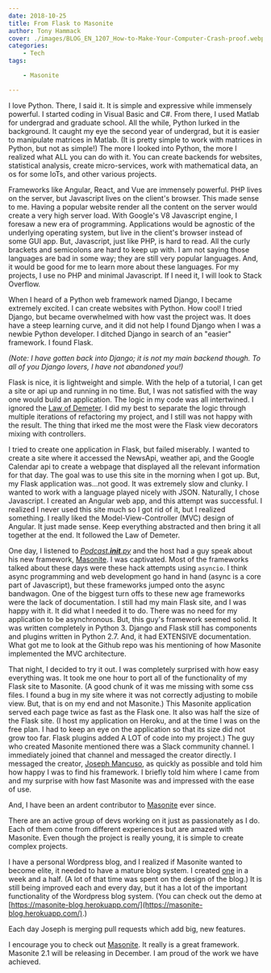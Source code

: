 ```yaml
---
date: 2018-10-25
title: From Flask to Masonite
author: Tony Hammack
cover: ./images/BLOG_EN_1207_How-to-Make-Your-Computer-Crash-proof.webp
categories:
    - Tech
tags:

    - Masonite

---
```


I love Python. There, I said it. It is simple and expressive while immensely powerful. I started coding in Visual Basic and C#. From there, I used Matlab for undergrad and graduate school. All the while, Python lurked in the background. It caught my eye the second year of undergrad, but it is easier to manipulate matrices in Matlab. (It is pretty simple to work with matrices in Python, but not as simple!) The more I looked into Python, the more I realized what ALL you can do with it. You can create backends for websites, statistical analysis, create micro-services, work with mathematical data, an os for some IoTs, and other various projects. 

Frameworks like Angular, React, and Vue are immensely powerful. PHP lives on the server, but Javascript lives on the client's browser. This made sense to me. Having a popular website render all the content on the server would create a very high server load. With Google's V8 Javascript engine, I foresaw a new era of programming. Applications would be agnostic of the underlying operating system, but live in the client's browser instead of some GUI app. But, Javascript, just like PHP, is hard to read. All the curly brackets and semicolons are hard to keep up with. I am not saying those languages are bad in some way; they are still very popular languages. And, it would be good for me to learn more about these languages. For my projects, I use no PHP and minimal Javascript. If I need it, I will look to Stack Overflow.

When I heard of a Python web framework named Django, I became extremely excited. I can create websites with Python. How cool! I tried Django, but became overwhelmed with how vast the project was. It does have a steep learning curve, and it did not help I found Django when I was a newbie Python developer. I ditched Django in search of an "easier" framework. I found Flask.

_(Note: I have gotten back into Django; it is not my main backend though. To all of you Django lovers, I have not abandoned you!)_

Flask is nice, it is lightweight and simple. With the help of a tutorial, I can get a site or api up and running in no time. But, I was not satisfied with the way one would build an application. The logic in my code was all intertwined. I ignored the [Law of Demeter](https://en.wikipedia.org/wiki/Law_of_Demeter). I did my best to separate the logic through multiple iterations of refactoring my project, and I still was not happy with the result. The thing that irked me the most were the Flask view decorators mixing with controllers. 

I tried to create one application in Flask, but failed miserably. I wanted to create a site where it accessed the NewsApi, weather api, and the Google Calendar api to create a webpage that displayed all the relevant information for that day. The goal was to use this site in the morning when I got up. But, my Flask application was...not good. It was extremely slow and clunky. I wanted to work with a language played nicely with JSON. Naturally, I chose Javascript. I created an Angular web app, and this attempt was successful. I realized I never used this site much so I got rid of it, but I realized something. I really liked the Model-View-Controller (MVC) design of Angular. It just made sense. Keep everything abstracted and then bring it all together at the end. It followed the Law of Demeter.

One day, I listened to [_Podcast.__init__.py_](https://www.podcastinit.com/) and the host had a guy speak about his new framework, [Masonite](https://docs.masoniteproject.com/). I was captivated. Most of the frameworks talked about these days were these hack attempts using `asyncio`. I think async programming and web development go hand in hand (async is a core part of Javascript), but these frameworks jumped onto the async bandwagon. One of the biggest turn offs to these new age frameworks were the lack of documentation. I still had my main Flask site, and I was happy with it. It did what I needed it to do. There was no need for my application to be asynchronous. But, this guy's framework seemed solid. It was written completely in Python 3. Django and Flask still has components and plugins written in Python 2.7. And, it had EXTENSIVE documentation. What got me to look at the Github repo was his mentioning of how Masonite implemented the MVC architecture. 

That night, I decided to try it out. I was completely surprised with how easy everything was. It took me one hour to port all of the functionality of my Flask site to Masonite. (A good chunk of it was me missing with some css files. I found a bug in my site where it was not correctly adjusting to mobile view. But, that is on my end and not Masonite.) This Masonite application served each page twice as fast as the Flask one. It also was half the size of the Flask site. (I host my application on Heroku, and at the time I was on the free plan. I had to keep an eye on the application so that its size did not grow too far. Flask plugins added A LOT of code into my project.) The guy who created Masonite mentioned there was a Slack community channel. I immediately joined that channel and messaged the creator directly. I messaged the creator, [Joseph Mancuso](https://github.com/josephmancuso/), as quickly as possible and told him how happy I was to find his framework. I briefly told him where I came from and my surprise with how fast Masonite was and impressed with the ease of use.

And, I have been an ardent contributor to [Masonite](https://github.com/MasoniteFramework/core) ever since. 

There are an active group of devs working on it just as passionately as I do. Each of them come from different experiences but are amazed with Masonite. Even though the project is really young, it is simple to create complex projects. 

I have a personal Wordpress blog, and I realized if Masonite wanted to become elite, it needed to have a mature blog system. I created [one](https://github.com/hammacktony/masonite-demo-blog) in a week and a half. (A lot of that time was spent on the design of the blog.) It is still being improved each and every day, but it has a lot of the important functionality of the Wordpress blog system. (You can check out the demo at [https://masonite-blog.herokuapp.com/](https://masonite-blog.herokuapp.com/).) 

Each day Joseph is merging pull requests which add big, new features. 

I encourage you to check out [Masonite](https://docs.masoniteproject.com/). It really is a great framework. Masonite 2.1 will be releasing in December. I am proud of the work we have achieved.